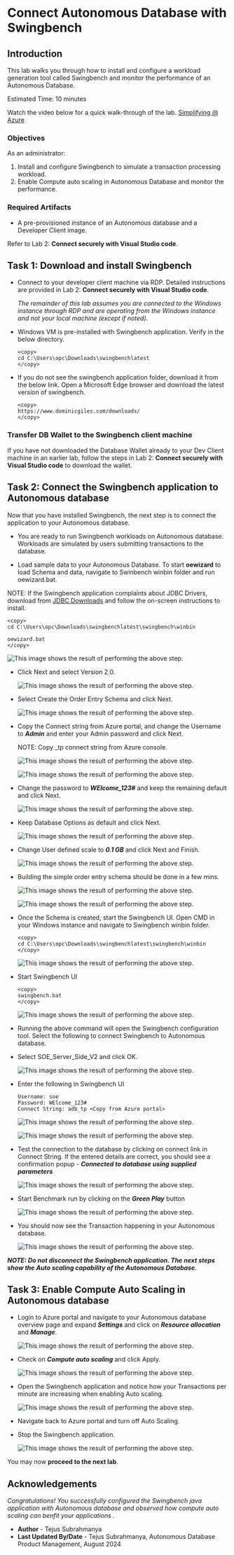 # Connect Autonomous Database with Swingbench

## Introduction

This lab walks you through how to install and configure a workload generation tool called Swingbench and monitor the performance of an Autonomous Database.

Estimated Time: 10 minutes

Watch the video below for a quick walk-through of the lab.
[Simplifying @ Azure](videohub:1_xj46a62c)

### Objectives

As an administrator:
1. Install and configure Swingbench to simulate a transaction processing workload.
2. Enable Compute auto scaling in Autonomous Database and monitor the performance.


### Required Artifacts

- A pre-provisioned instance of an Autonomous database and a Developer Client image. 

Refer to Lab 2: **Connect securely with Visual Studio code**.

## Task 1: Download and install Swingbench

- Connect to your developer client machine via RDP. Detailed instructions are provided in Lab 2: **Connect securely with Visual Studio code**.

    *The remainder of this lab assumes you are connected to the Windows instance through RDP  and are operating from the Windows instance and not your local machine (except if noted).*

- Windows VM is pre-installed with Swingbench application. Verify in the below directory.

    ```
    <copy>
    cd C:\Users\opc\Downloads\swingbenchlatest
    </copy>
    ```

- If you do not see the swingbench application folder, download it from the below link. Open a Microsoft Edge browser and download the latest version of swingbench.

    ````
    <copy>
    https://www.dominicgiles.com/downloads/
    </copy>
    ````

### Transfer DB Wallet to the Swingbench client machine
If you have not downloaded the Database Wallet already to your Dev Client machine in an earlier lab, follow the steps in Lab 2: **Connect securely with Visual Studio code** to download the wallet.


## Task 2: Connect the Swingbench application to Autonomous database

Now that you have installed Swingbench, the next step is to connect the application to your Autonomous database.

- You are ready to run Swingbench workloads on Autonomous database. Workloads are simulated by users submitting transactions to the database.

- Load sample data to your Autonomous Database. To start **oewizard** to load Schema and data, navigate to Swinbench winbin folder and run oewizard.bat.


NOTE: If the Swingbench application complaints about JDBC Drivers, download from [JDBC Downloads](https://www.oracle.com/java/technologies/downloads/#jdk22-windows) and follow the on-screen instructions to install.

```
<copy>
cd C:\Users\opc\Downloads\swingbenchlatest\swingbench\winbin

oewizard.bat
</copy>
```

![This image shows the result of performing the above step.](./images/oewizard.png " ")

- Click Next and select Version 2.0.

    ![This image shows the result of performing the above step.](./images/oewizard1.png " ")

- Select Create the Order Entry Schema and click Next.

    ![This image shows the result of performing the above step.](./images/oewizard2.png " ")

- Copy the Connect string from Azure portal, and change the Username to ***Admin*** and enter your Admin password and click Next. 

    NOTE: Copy _tp connect string from Azure console.

    ![This image shows the result of performing the above step.](./images/connectstring.png " ")

    ![This image shows the result of performing the above step.](./images/oewizard3.png " ")

- Change the password to ***WElcome_123#*** and keep the remaining default and click Next.

    ![This image shows the result of performing the above step.](./images/oewizard4.png " ")

- Keep Database Options as default and click Next. 

    ![This image shows the result of performing the above step.](./images/oewizard5.png " ")

- Change User defined scale to ***0.1 GB*** and click Next and Finish. 

    ![This image shows the result of performing the above step.](./images/oewizard6.png " ")

- Building the simple order entry schema should be done in a few mins. 

    ![This image shows the result of performing the above step.](./images/oewizard7.png " ")

    ![This image shows the result of performing the above step.](./images/oewizard8.png " ")


- Once the Schema is created, start the Swingbench UI. Open CMD in your Windows instance and navigate to Swingbench winbin folder.

    ```
    <copy>
    cd C:\Users\opc\Downloads\swingbenchlatest\swingbench\winbin
    </copy>
    ```

    ![This image shows the result of performing the above step.](./images/cmd.png " ")

- Start Swingbench UI
    ```
    <copy>
    swingbench.bat
    </copy>
    ```
    
    ![This image shows the result of performing the above step.](./images/swingbench.png " ")

- Running the above command will open the Swingbench configuration tool. Select the following to connect Swingbench to Autonomous database. 

- Select SOE_Server_Side_V2 and click OK.

    ![This image shows the result of performing the above step.](./images/swingbench1.png " ")

- Enter the following in Swingbench UI
   
    ```
    Username: soe
    Password: WElcome_123#
    Connect String: adb_tp <Copy from Azure portal>
    ```

    ![This image shows the result of performing the above step.](./images/swingbench2.png " ")

    ![This image shows the result of performing the above step.](./images/connectstring.png " ")

 - Test the connection to the database by clicking on connect link in Connect String. If the entered details are correct, you should see a confirmation popup - ***Connected to database using supplied parameters***

    ![This image shows the result of performing the above step.](./images/connect.png " ")

- Start Benchmark run by clicking on the ***Green Play*** button

    ![This image shows the result of performing the above step.](./images/start.png " ")

- You should now see the Transaction happening in your Autonomous database. 

    ![This image shows the result of performing the above step.](./images/start1.png " ")

***NOTE: Do not disconnect the Swingbench application. The next steps show the Auto scaling capability of the Autonomous Database.***

## Task 3: Enable Compute Auto Scaling in Autonomous database

- Login to Azure portal and navigate to your Autonomous database overview page and expand ***Settings*** and click on ***Resource allocation*** and ***Manage***.

    ![This image shows the result of performing the above step.](./images/auto.png " ")

- Check on ***Compute auto scaling*** and click Apply.

    ![This image shows the result of performing the above step.](./images/auto1.png " ")

- Open the Swingbench application and notice how your Transactions per minute are increasing when enabling Auto scaling. 

    ![This image shows the result of performing the above step.](./images/auto2.png " ")

- Navigate back to Azure portal and turn off Auto Scaling. 

- Stop the Swingbench application. 

    ![This image shows the result of performing the above step.](./images/stop.png " ")

You may now **proceed to the next lab**.

## Acknowledgements
*Congratulations! You successfully configured the Swingbench java application with Autonomous database and observed how compute auto scaling can benfit your applications .*

- **Author** - Tejus Subrahmanya
- **Last Updated By/Date** - Tejus Subrahmanya, Autonomous Database Product Management, August 2024